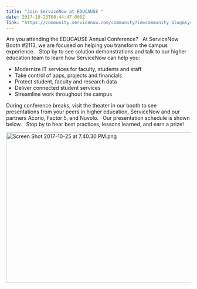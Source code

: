 ```yaml
---
title: "Join ServiceNow at EDUCAUSE "
date: 2017-10-25T08:44:47.000Z
link: "https://community.servicenow.com/community?id=community_blog&sys_id=492d26e5dbd0dbc01dcaf3231f961993"
---
```

<p>Are you attending the EDUCAUSE Annual Conference?   At ServiceNow Booth #2113, we are focused on helping you transform the campus experience.   Stop by to see solution demonstrations and talk to our higher education team to learn how ServiceNow can help you:</p><ul><li>Modernize IT services for faculty, students and staff</li><li><span class="s1">Take control of apps, projects and financials</span></li><li><span class="s1">Protect student, faculty and research data</span></li><li><span class="s1">Deliver connected student services</span></li><li><span class="s1">Streamline work throughout the campus</span></li></ul><p></p><p class="p1"><span class="s1">During conference breaks, visit the theater in our booth to see presentations from your peers in higher education, ServiceNow and our partners Acorio, Factor 5, and Nuvolo.   Our presentation schedule is shown below.   Stop by to hear best practices, lessons learned, and earn a prize!</span></p><p class="p1"><img  alt="Screen Shot 2017-10-25 at 7.40.30 PM.png" class="image-1 jive-image" src="231ecd8adb9413043eb27a9e0f96195f.iix" style="width: 620px; height: 410px;"/><br/><span class="s1"></span></p>